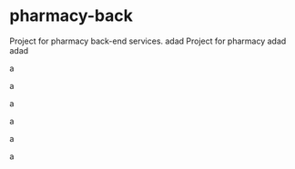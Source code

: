 # pharmacy-back
Project for pharmacy back-end services.
adad
Project for pharmacy
adad
adad

a

a

a

a


a

a